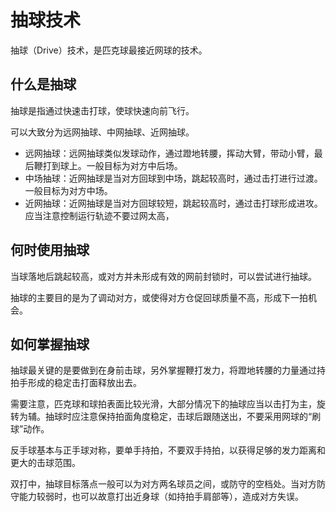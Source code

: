 # 抽球技术

抽球（Drive）技术，是匹克球最接近网球的技术。

## 什么是抽球

抽球是指通过快速击打球，使球快速向前飞行。

可以大致分为远网抽球、中网抽球、近网抽球。

* 远网抽球：远网抽球类似发球动作，通过蹬地转腰，挥动大臂，带动小臂，最后鞭打到球上。一般目标为对方中后场。
* 中场抽球：近网抽球是当对方回球到中场，跳起较高时，通过击打进行过渡。一般目标为对方中场。
* 近网抽球：近网抽球是当对方回球较短，跳起较高时，通过击打球形成进攻。应当注意控制运行轨迹不要过网太高，

## 何时使用抽球

当球落地后跳起较高，或对方并未形成有效的网前封锁时，可以尝试进行抽球。

抽球的主要目的是为了调动对方，或使得对方仓促回球质量不高，形成下一拍机会。

## 如何掌握抽球

抽球最关键的是要做到在身前击球，另外掌握鞭打发力，将蹬地转腰的力量通过持拍手形成的稳定击打面释放出去。

需要注意，匹克球和球拍表面比较光滑，大部分情况下的抽球应当以击打为主，旋转为辅。抽球时应注意保持拍面角度稳定，击球后跟随送出，不要采用网球的“刷球”动作。

反手球基本与正手球对称，要单手持拍，不要双手持拍，以获得足够的发力距离和更大的击球范围。

双打中，抽球目标落点一般可以为对方两名球员之间，或防守的空档处。当对方防守能力较弱时，也可以故意打出近身球（如持拍手肩部等），造成对方失误。